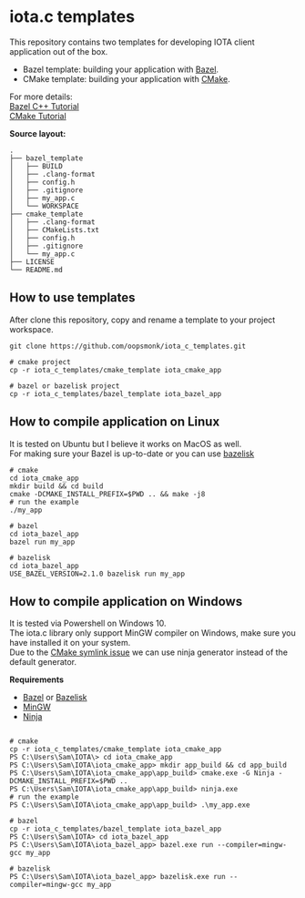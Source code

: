 # iota.c templates  

This repository contains two templates for developing IOTA client application out of the box.  
* Bazel template: building your application with [Bazel](https://bazel.build/).  
* CMake template: building your application with [CMake](https://cmake.org/).  

For more details:  
[Bazel C++ Tutorial](https://docs.bazel.build/versions/master/tutorial/cpp.html)  
[CMake Tutorial](https://cmake.org/cmake/help/latest/guide/tutorial/index.html)  

**Source layout:**  
```
.
├── bazel_template
│   ├── BUILD
│   ├── .clang-format
│   ├── config.h
│   ├── .gitignore
│   ├── my_app.c
│   └── WORKSPACE
├── cmake_template
│   ├── .clang-format
│   ├── CMakeLists.txt
│   ├── config.h
│   ├── .gitignore
│   └── my_app.c
├── LICENSE
└── README.md
```

## How to use templates  

After clone this repository, copy and rename a template to your project workspace.  

```shell
git clone https://github.com/oopsmonk/iota_c_templates.git

# cmake project
cp -r iota_c_templates/cmake_template iota_cmake_app

# bazel or bazelisk project
cp -r iota_c_templates/bazel_template iota_bazel_app
```


## How to compile application on Linux  

It is tested on Ubuntu but I believe it works on MacOS as well.  
For making sure your Bazel is up-to-date or you can use [bazelisk](https://github.com/bazelbuild/bazelisk)  

```shell
# cmake
cd iota_cmake_app
mkdir build && cd build
cmake -DCMAKE_INSTALL_PREFIX=$PWD .. && make -j8
# run the example 
./my_app

# bazel
cd iota_bazel_app
bazel run my_app

# bazelisk
cd iota_bazel_app
USE_BAZEL_VERSION=2.1.0 bazelisk run my_app
```

## How to compile application on Windows  

It is tested via Powershell on Windows 10.  
The iota.c library only support MinGW compiler on Windows, make sure you have installed it on your system.  
Due to the [CMake symlink issue](https://gitlab.kitware.com/cmake/cmake/issues/17739) we can use ninja generator instead of the default generator.  

**Requirements**  
* [Bazel](https://github.com/bazelbuild/bazel/releases) or [Bazelisk](https://github.com/bazelbuild/bazelisk/releases)  
* [MinGW](https://osdn.net/projects/mingw/releases/)  
* [Ninja](https://github.com/ninja-build/ninja/releases)  

```shell

# cmake
cp -r iota_c_templates/cmake_template iota_cmake_app
PS C:\Users\Sam\IOTA\> cd iota_cmake_app
PS C:\Users\Sam\IOTA\iota_cmake_app> mkdir app_build && cd app_build
PS C:\Users\Sam\IOTA\iota_cmake_app\app_build> cmake.exe -G Ninja -DCMAKE_INSTALL_PREFIX=$PWD .. 
PS C:\Users\Sam\IOTA\iota_cmake_app\app_build> ninja.exe
# run the example 
PS C:\Users\Sam\IOTA\iota_cmake_app\app_build> .\my_app.exe

# bazel
cp -r iota_c_templates/bazel_template iota_bazel_app
PS C:\Users\Sam\IOTA> cd iota_bazel_app
PS C:\Users\Sam\IOTA\iota_bazel_app> bazel.exe run --compiler=mingw-gcc my_app

# bazelisk
PS C:\Users\Sam\IOTA\iota_bazel_app> bazelisk.exe run --compiler=mingw-gcc my_app
```

